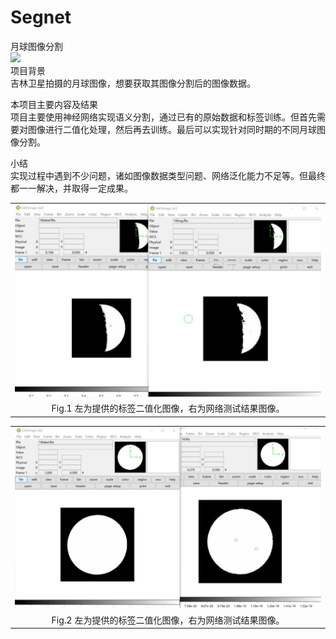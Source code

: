 # Segnet
月球图像分割<br>
<img src="https://img.shields.io/badge/gitHub-%E8%AE%A9%E8%87%AA%E6%88%91%E4%BB%8B%E7%BB%8D%E5%8F%98%E5%BE%97%E6%9B%B4%E5%A5%BD-brightgreen" /><br>
项目背景<br>
吉林卫星拍摄的月球图像，想要获取其图像分割后的图像数据。<br>

本项目主要内容及结果<br>
项目主要使用神经网络实现语义分割，通过已有的原始数据和标签训练。但首先需要对图像进行二值化处理，然后再去训练。最后可以实现针对同时期的不同月球图像分割。<br>

小结<br>
实现过程中遇到不少问题，诸如图像数据类型问题、网络泛化能力不足等。但最终都一一解决，并取得一定成果。<br>

<div align=center>
<table width="100%" border="0" cellspacing="0" cellpadding="0">
  <tr>
    <td align="center"><img src="img/1.jpg" /> </td>
  </tr>
  <tr>
    <td align="center">Fig.1 左为提供的标签二值化图像，右为网络测试结果图像。</td>
  </tr>
</div>
  <div align=center>
<table width="100%" border="0" cellspacing="0" cellpadding="0">
  <tr>
    <td align="center"><img src="img/2-8.jpg"  /></td>
  </tr>
  <tr>
    <td align="center">Fig.2 左为提供的标签二值化图像，右为网络测试结果图像。</td>
  </tr>
</div>
